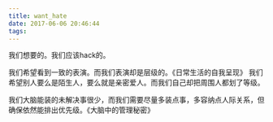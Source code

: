```yaml
---
title: want_hate
date: 2017-06-06 20:46:44
tags:
---
```


我们想要的。我们应该hack的。

我们希望看到一致的表演。而我们表演却是层级的。《日常生活的自我呈现》
我们希望别人要么是陌生人，要么就是亲密爱人。而我们自己却把周围人都划了等级。

我们大脑能装的未解决事很少，而我们需要尽量多装点事，多容纳点人际关系，但确保依然能排出优先级。《大脑中的管理秘密》



